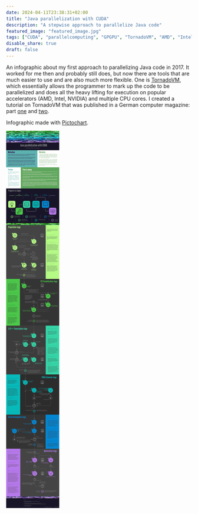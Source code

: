 ```yaml
---
date: 2024-04-11T23:38:31+02:00
title: "Java parallelization with CUDA"
description: "A stepwise approach to parallelize Java code"
featured_image: "featured_image.jpg"
tags: ["CUDA", "parallelcomputing", "GPGPU", "TornadoVM", "AMD", "Intel", "NVIDIA"]
disable_share: true
draft: false
---
```


An infographic about my first approach to parallelizing Java code in 2017. It worked for me then and probably still does, but now there are tools that are much easier to use and are also much more flexible. One is [TornadoVM](https://www.tornadovm.org/), which essentially allows the programmer to mark up the code to be parallelized and does all the heavy lifting for execution on popular accelerators (AMD, Intel, NVIDIA) and multiple CPU cores. I created a tutorial on TornadoVM that was published in a German computer magazine: part [one](https://www.heise.de/select/ix/2024/2/2332508044372163045) and [two](https://www.heise.de/select/ix/2024/3/2332713580068863270).

Infographic made with [Pictochart](https://piktochart.com/).

![Infographic](parallel-java.jpg)
